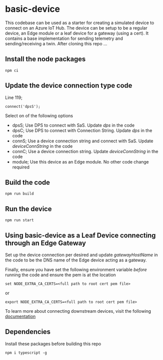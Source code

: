 # basic-device

This codebase can be used as a starter for creating a simulated device to connect on an Azure IoT Hub. The device can be setup to be a regular device, an Edge module or a leaf device for a gateway (using a cert). It contains a base implementation for sending telemetry and sending/receiving a twin. After cloning this repo ...

## Install the node packages
```
npm ci
```

## Update the device connection type code

Line 119;
```
connect('dpsS');
```
Select on of the following options
- dpsS; Use DPS to connect with SaS. Update *dps* in the code
- dpsC; Use DPS to connect with Connection String. Update *dps* in the code
- connS; Use a device connection string and connect with SaS. Update *deviceConnString* in the code
- connC; Use a device connection string. Update *deviceConnString* in the code
- module; Use this device as an Edge module. No other code change required

## Build the code
```
npm run build
```

## Run the device
```
npm run start
```

## Using basic-device as a Leaf Device connecting through an Edge Gateway
Set up the device connection per desired and update *gatewayHostName* in the code to be the DNS name of the Edge device acting as a gateway.

Finally, ensure you have set the following environment variable *before* running the code and ensure the pem is at the location
```
set NODE_EXTRA_CA_CERTS=<full path to root cert pem file>
```
or
```
export NODE_EXTRA_CA_CERTS=<full path to root cert pem file>
```
To learn more about connecting downstream devices, visit the following [documentation](https://docs.microsoft.com/en-us/azure/iot-edge/how-to-connect-downstream-device?view=iotedge-2018-06)

## Dependencies
Install these packages before building this repo
```
npm i typescript -g
```